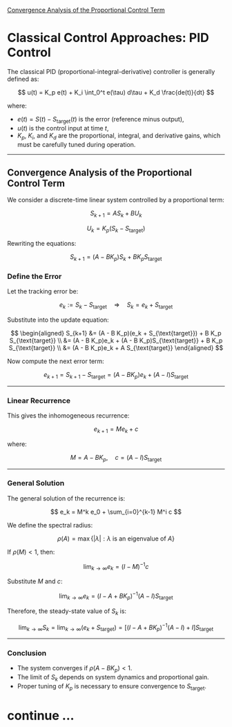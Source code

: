 [Convergence Analysis of the Proportional Control Term](#convergence-analysis-of-the-proportional-control-term)


# Classical Control Approaches: PID Control

The classical PID (proportional-integral-derivative) controller is generally defined as:

$$
u(t) = K_p e(t) + K_i \int_0^t e(\tau) d\tau + K_d \frac{de(t)}{dt}
$$

where:

- $e(t) = S(t) - S_{\text{target}}(t)$ is the error (reference minus output),
- $u(t)$ is the control input at time $t$,
- $K_p$, $K_i$, and $K_d$ are the proportional, integral, and derivative gains, which must be carefully tuned during operation.

---

## Convergence Analysis of the Proportional Control Term

We consider a discrete-time linear system controlled by a proportional term:

$$
S_{k+1} = A S_k + B U_k
$$

$$
U_k = K_p (S_k - S_{\text{target}})
$$

Rewriting the equations:

$$
S_{k+1} = (A - B K_p) S_k + B K_p S_{\text{target}}
$$

### Define the Error

Let the tracking error be:

$$
e_k := S_k - S_{\text{target}} \quad \Rightarrow \quad S_k = e_k + S_{\text{target}}
$$

Substitute into the update equation:

$$
\begin{aligned}
S_{k+1} &= (A - B K_p)(e_k + S_{\text{target}}) + B K_p S_{\text{target}} \\
       &= (A - B K_p)e_k + (A - B K_p)S_{\text{target}} + B K_p S_{\text{target}} \\
       &= (A - B K_p)e_k + A S_{\text{target}}
\end{aligned}
$$


Now compute the next error term:

$$
e_{k+1} = S_{k+1} - S_{\text{target}} = (A - B K_p)e_k + (A - I) S_{\text{target}}
$$

---

### Linear Recurrence

This gives the inhomogeneous recurrence:

$$
e_{k+1} = M e_k + c
$$

where:

$$
M = A - B K_p, \quad c = (A - I) S_{\text{target}}
$$

---

### General Solution

The general solution of the recurrence is:

$$
e_k = M^k e_0 + \sum_{i=0}^{k-1} M^i c
$$

We define the spectral radius:

$$
\rho(A) = \max \left\{ |\lambda| : \lambda \text{ is an eigenvalue of } A \right\}
$$

If $\rho(M) < 1$, then:

$$
\lim_{k \to \infty} e_k = (I - M)^{-1} c
$$

Substitute $M$ and $c$:

$$
\lim_{k \to \infty} e_k = (I - A + B K_p)^{-1}(A - I) S_{\text{target}}
$$

Therefore, the steady-state value of $S_k$ is:

$$
\lim_{k \to \infty} S_k = \lim_{k \to \infty} (e_k + S_{\text{target}}) = \left[ (I - A + B K_p)^{-1}(A - I) + I \right] S_{\text{target}}
$$

---

### Conclusion

- The system converges if $\rho(A - B K_p) < 1$.
- The limit of $S_k$ depends on system dynamics and proportional gain.
- Proper tuning of $K_p$ is necessary to ensure convergence to $S_{\text{target}}$.


# continue ...